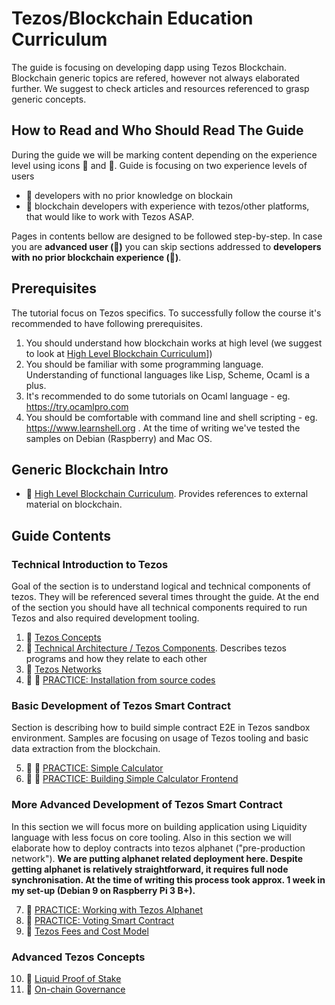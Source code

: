 # Tezos/Blockchain Education Curriculum

The guide is focusing on developing dapp using Tezos Blockchain. Blockchain generic topics are refered, however not always elaborated further. We suggest to check articles and resources referenced to grasp generic concepts.

## How to Read and Who Should Read The Guide
During the guide we will be marking content depending on the experience level using icons :hatching_chick: and :chicken:.
Guide is focusing on two experience levels of users 
- :hatching_chick: developers with no prior knowledge on blockain
- :chicken: blockchain developers with experience with tezos/other platforms, that would like to work with Tezos ASAP.

Pages in contents bellow are designed to be followed step-by-step. In case you are **advanced user (:chicken:)** you can skip sections addressed to **developers with no prior blockchain experience (:hatching_chick:)**.

## Prerequisites
The tutorial focus on Tezos specifics. To successfully follow the course it's recommended to have following prerequisites.
1. You should understand how blockchain works at high level (we suggest to look at [High Level Blockchain Curriculum](generic/recommended_courses.md)])
2. You should be familiar with some programming language. Understanding of functional languages like Lisp, Scheme, Ocaml is a plus. 
3. It's recommended to do some tutorials on Ocaml language - eg. https://try.ocamlpro.com
4. You should be comfortable with command line and shell scripting - eg. https://www.learnshell.org . At the time of writing we've tested the samples on Debian (Raspberry) and Mac OS. 

## Generic Blockchain Intro
* :hatching_chick: [High Level Blockchain Curriculum](generic/recommended_courses.md). Provides references to external material on blockchain.

## Guide Contents 
### Technical Introduction to Tezos
Goal of the section is to understand logical and technical components of tezos. They will be referenced several times throught the guide. At the end of the section you should have all technical components required to run Tezos and also required development tooling.

1. :hatching_chick: [Tezos Concepts](tezos/tezos_concepts.md)
2. :hatching_chick: [Technical Architecture / Tezos Components](tezos/technical_architecture.md). Describes tezos programs and how they relate to each other
3. :hatching_chick: [Tezos Networks](tezos/network.md)
4. :hatching_chick: :chicken: [PRACTICE: Installation from source codes](setup/source_install.ipynb)

### Basic Development of Tezos Smart Contract
Section is describing how to build simple contract E2E in Tezos sandbox environment. Samples are focusing on usage of Tezos tooling and basic data extraction from the blockchain. 

5. :hatching_chick: :chicken: [PRACTICE: Simple Calculator](code/calculator_dapp.ipynb)
6. :hatching_chick: :chicken: [PRACTICE: Building Simple Calculator Frontend](code/calculator_dapp_frontend.ipynb)

### More Advanced Development of Tezos Smart Contract
In this section we will focus more on building application using Liquidity language with less focus on core tooling. Also in this section we will elaborate how to deploy contracts into tezos alphanet ("pre-production network"). 
**We are putting alphanet related deployment here. Despite getting alphanet is relatively straightforward, it requires full node synchronisation. At the time of writing this process took approx. 1 week in my set-up (Debian 9 on Raspberry Pi 3 B+).**

7. :chicken: [PRACTICE: Working with Tezos Alphanet](setup/working_with_alphanet.ipynb)
8. :chicken: [PRACTICE: Voting Smart Contract](code/voting_dapp.ipynb)
9. :chicken: [Tezos Fees and Cost Model](tezos/fees_and_costmodel.md)

### Advanced Tezos Concepts
10. :chicken: [Liquid Proof of Stake](tezos/liquid_proof_of_stake.md)
11. :chicken: [On-chain Governance](tezos/on_chain_governance.md)
